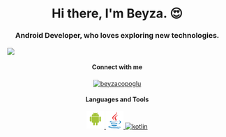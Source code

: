 <h1 align="center">Hi there, I'm Beyza. 😍 </h1>
<h3 align="center">Android Developer, who loves exploring new technologies.</h3>
<img src="https://www.cyberrafting.com/assets/images/gifs/mobile.gif" align="center">
<h4 align="center">Connect with me</h3>
<p align="center">
<a href="https://linkedin.com/in/beyzacopoglu" target="blank"><img align="center" src="https://raw.githubusercontent.com/rahuldkjain/github-profile-readme-generator/master/src/images/icons/Social/linked-in-alt.svg" alt="beyzacopoglu" height="30" width="40" /></a>
</p>
<h4 align="center">Languages and Tools</h3>
<p align="center"> <a href="https://developer.android.com" target="_blank" rel="noreferrer"> <img src="https://raw.githubusercontent.com/devicons/devicon/master/icons/android/android-original-wordmark.svg" alt="android" width="40" height="40"/> </a> <a href="https://www.java.com" target="_blank" rel="noreferrer"> <img src="https://raw.githubusercontent.com/devicons/devicon/master/icons/java/java-original.svg" alt="java" width="40" height="40"/> </a> <a href="https://kotlinlang.org" target="_blank" rel="noreferrer"> <img src="https://www.vectorlogo.zone/logos/kotlinlang/kotlinlang-icon.svg" alt="kotlin" width="40" height="40"/> </a> </p>
